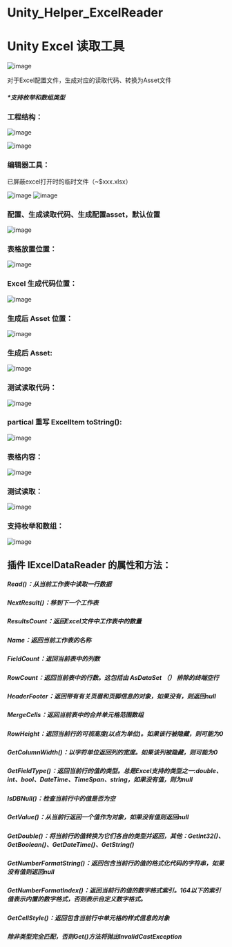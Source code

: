 # Unity_Helper_ExcelReader

# Unity Excel 读取工具

![image](https://github.com/user-attachments/assets/f5163bc3-bd0a-4df1-8fd6-703bb4f77018)


对于Excel配置文件，生成对应的读取代码、转换为Asset文件

##### *支持枚举和数组类型  




### 工程结构：
![image](https://github.com/user-attachments/assets/c34ac7d2-966f-4578-8309-94f55247d9f1)

![image](https://github.com/user-attachments/assets/b0e50fbd-7117-4350-8682-5de0b217c367)


### 编辑器工具：


已屏蔽excel打开时的临时文件（~$xxx.xlsx）

![image](https://github.com/user-attachments/assets/74845cf6-807e-4351-a5a6-91a01bafef40)
![image](https://github.com/user-attachments/assets/6c62ac1b-a963-4b14-85ed-7e05ed7b124f)




### 配置、生成读取代码、生成配置asset，默认位置
![image](https://github.com/user-attachments/assets/a44968ae-c23d-4f60-bdaa-ee3f7a608554)


### 表格放置位置：
![image](https://github.com/user-attachments/assets/51244cc3-473e-408d-9b8f-61831f9f5086)



### Excel 生成代码位置：
![image](https://github.com/user-attachments/assets/034a1213-cbe6-45e0-bdbb-1f16a30adcd5)



### 生成后 Asset 位置：
![image](https://github.com/user-attachments/assets/3e7792f9-cfe3-4ba8-bb2d-22feeef45779)


### 生成后 Asset:
![image](https://github.com/user-attachments/assets/ff519f1b-719c-4077-b23e-8c4cf450bdd7)




### 测试读取代码：
![image](https://github.com/user-attachments/assets/55a43bc5-ed69-42fa-869f-65eacfaf0349)




### partical 重写 ExcelItem toString():
![image](https://github.com/user-attachments/assets/487cabf5-adf4-4359-b0ef-70863cf6e524)



 
### 表格内容：
 ![image](https://github.com/user-attachments/assets/21ece7b2-9847-4188-a2af-1f66be12e3ff)



### 测试读取：
![image](https://github.com/user-attachments/assets/2ae22417-8682-4897-9aa4-623c21760805)



### 支持枚举和数组：
![image](https://github.com/user-attachments/assets/9e5f0706-16e2-4174-b8b9-5c72817aafcc)




## 插件 IExcelDataReader 的属性和方法：

##### Read()：从当前工作表中读取一行数据
##### NextResult()：移到下一个工作表
##### ResultsCount：返回Excel文件中工作表中的数量
##### Name：返回当前工作表的名称
##### FieldCount：返回当前表中的列数
##### RowCount：返回当前表中的行数。这包括由 AsDataSet （） 排除的终端空行
##### HeaderFooter：返回带有有关页眉和页脚信息的对象，如果没有，则返回null
##### MergeCells：返回当前表中的合并单元格范围数组
##### RowHeight：返回当前行的可视高度(以点为单位)。如果该行被隐藏，则可能为0
##### GetColumnWidth()：以字符单位返回列的宽度。如果该列被隐藏，则可能为0
##### GetFieldType()：返回当前行的值的类型。总是Excel支持的类型之一:double、int、bool、DateTime、TimeSpan、string，如果没有值，则为null
##### IsDBNull()：检查当前行中的值是否为空
##### GetValue()：从当前行返回一个值作为对象，如果没有值则返回null
##### GetDouble()：将当前行的值转换为它们各自的类型并返回，其他：GetInt32()、GetBoolean()、GetDateTime()、GetString()
##### GetNumberFormatString()：返回包含当前行的值的格式化代码的字符串，如果没有值则返回null
##### GetNumberFormatIndex()：返回当前行的值的数字格式索引。164以下的索引值表示内置的数字格式，否则表示自定义数字格式。
##### GetCellStyle()：返回包含当前行中单元格的样式信息的对象
#####       除非类型完全匹配，否则Get()方法将抛出InvalidCastException
